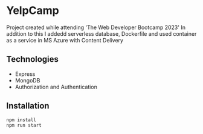 # YelpCamp
Project created while attending 'The Web Developer Bootcamp 2023'
In addition to this I addedd serverless database, Dockerfile and used container as a service in MS Azure with Content Delivery

## Technologies

- Express
- MongoDB
- Authorization and Authentication

## Installation

```bash
npm install
npm run start
```
